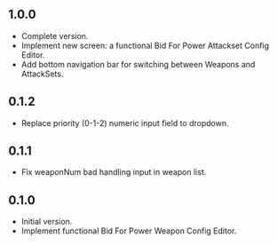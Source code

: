 ## 1.0.0

* Complete version.
* Implement new screen: a functional Bid For Power Attackset Config Editor.
* Add bottom navigation bar for switching between Weapons and AttackSets.

## 0.1.2

* Replace priority (0-1-2) numeric input field to dropdown.

## 0.1.1

* Fix weaponNum bad handling input in weapon list.

## 0.1.0

* Initial version.
* Implement functional Bid For Power Weapon Config Editor.
